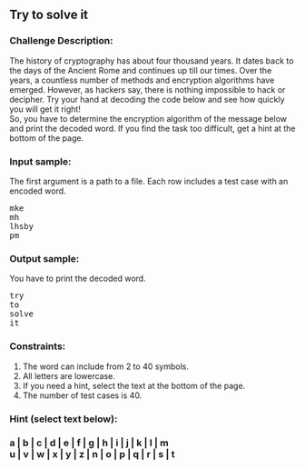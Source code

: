 <h2>Try to solve it</h2>

<h3>Challenge Description:</h3>

<p>
    The history of cryptography has about four thousand years. It dates back to the days of the Ancient Rome and
    continues up till our times. Over the years, a countless number of methods and encryption algorithms have
    emerged. However, as hackers say, there is nothing impossible to hack or decipher. Try your hand at decoding
    the code below and see how quickly you will get it right!<br>
    So, you have to determine the encryption algorithm of the message below and print the decoded word. If you find
    the task too difficult, get a hint at the bottom of the page.
</p>

<h3>Input sample:</h3>

<p>
    The first argument is a path to a file. Each row includes a test case with an encoded word.
</p>

<pre class="description-input-output">mke
mh
lhsby
pm</pre>

<h3>Output sample:</h3>

<p>
    You have to print the decoded word.
</p>

<pre class="description-input-output">try
to
solve
it</pre>

<h3>Constraints:</h3>
<ol>
<li>The word can include from 2 to 40 symbols.</li>
<li>All letters are lowercase.</li>
<li>If you need a hint, select the text at the bottom of the page.</li>
<li>The number of test cases is 40.</li>
</ol>

<h3>Hint (select text below):</h3>

<h3>
    a | b | c | d | e | f | g | h | i | j | k | l | m<br>
    u | v | w | x | y | z | n | o | p | q | r | s | t
</h3>